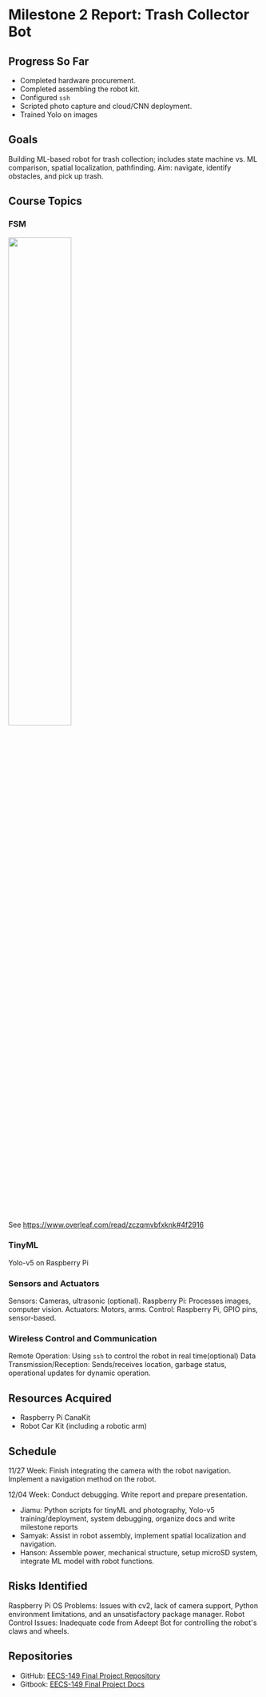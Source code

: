 # Milestone 2 Report: Trash Collector Bot

## Progress So Far
- Completed hardware procurement.
- Completed assembling the robot kit.
- Configured `ssh`
- Scripted photo capture and cloud/CNN deployment.
- Trained Yolo on images

## Goals 

Building ML-based robot for trash collection; includes state machine vs. ML comparison, spatial localization, pathfinding. Aim: navigate, identify obstacles, and pick up trash.

## Course Topics
### FSM

<img width="50%" src="https://github.com/jimchen2/EECS-149-Final-Project/assets/123833550/174bcfe7-8111-407b-9c8c-0eb78aba4025"></img>

See https://www.overleaf.com/read/zczqmvbfxknk#4f2916
### TinyML

Yolo-v5 on Raspberry Pi

### Sensors and Actuators
Sensors: Cameras, ultrasonic (optional).
Raspberry Pi: Processes images, computer vision.
Actuators: Motors, arms.
Control: Raspberry Pi, GPIO pins, sensor-based.

### Wireless Control and Communication

Remote Operation: Using `ssh` to control the robot in real time(optional)
Data Transmission/Reception: Sends/receives location, garbage status, operational updates for dynamic operation.


## Resources Acquired
- Raspberry Pi CanaKit
- Robot Car Kit (including a robotic arm)

## Schedule

11/27 Week: Finish integrating the camera with the robot navigation. Implement a navigation method on the robot.

12/04 Week: Conduct debugging. Write report and prepare presentation.

- Jiamu: Python scripts for tinyML and photography, Yolo-v5 training/deployment, system debugging, organize docs and write milestone reports
- Samyak: Assist in robot assembly, implement spatial localization and navigation.
- Hanson: Assemble power, mechanical structure, setup microSD system, integrate ML model with robot functions.


## Risks Identified
Raspberry Pi OS Problems: Issues with cv2, lack of camera support, Python environment limitations, and an unsatisfactory package manager.
Robot Control Issues: Inadequate code from Adeept Bot for controlling the robot's claws and wheels.

## Repositories
- GitHub: [EECS-149 Final Project Repository](https://github.com/jimchen2/EECS-149-Final-Project)
- Gitbook: [EECS-149 Final Project Docs](https://berkeley-7.gitbook.io/pro/)
